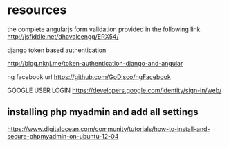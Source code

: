 # resources
the complete angularjs form validation provided in the following link
http://jsfiddle.net/dhavalcengg/ERX54/

django token based authentication

http://blog.nknj.me/token-authentication-django-and-angular

ng facebook url
https://github.com/GoDisco/ngFacebook

GOOGLE USER LOGIN
https://developers.google.com/identity/sign-in/web/


installing php myadmin and add all settings
--------------------------------------------
https://www.digitalocean.com/community/tutorials/how-to-install-and-secure-phpmyadmin-on-ubuntu-12-04
